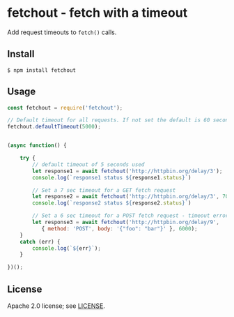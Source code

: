 # fetchout - fetch with a timeout
Add request timeouts to `fetch()` calls.

## Install
```
$ npm install fetchout
```

## Usage
```javascript
const fetchout = require('fetchout');

// Default timeout for all requests. If not set the default is 60 seconds.
fetchout.defaultTimeout(5000);


(async function() {

    try {
        // default timeout of 5 seconds used
        let response1 = await fetchout('http://httpbin.org/delay/3');
        console.log(`response1 status ${response1.status}`)

        // Set a 7 sec timeout for a GET fetch request
        let response2 = await fetchout('http://httpbin.org/delay/3', 7000);
        console.log(`response2 status ${response2.status}`)

        // Set a 6 sec timeout for a POST fetch request - timeout error
        let response3 = await fetchout('http://httpbin.org/delay/9',
           { method: 'POST', body: '{"foo": "bar"}' }, 6000);
    }
    catch (err) {
        console.log(`${err}`);
    }

})();
```


## License
Apache 2.0 license; see [LICENSE](./LICENSE).
